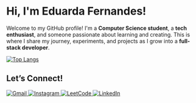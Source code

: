 # Hi, I'm Eduarda Fernandes!

Welcome to my GitHub profile! I'm a **Computer Science student**, a **tech enthusiast**, and someone passionate about learning and creating. This is where I share my journey, experiments, and projects as I grow into a **full-stack developer**.  

[![Top Langs](https://github-readme-stats.vercel.app/api/top-langs/?username=dudafg264&layout=donut&theme=dark)](https://github.com/dudafg264/github-readme-stats)  


## Let’s Connect!  

<a href="mailto:efernandesg@gmail.com">
  <img src="https://img.shields.io/badge/Gmail-D14836?style=for-the-badge&logo=gmail&logoColor=white" alt="Gmail">
</a>  
<a href="https://www.instagram.com/duda_fernandesg">
  <img src="https://img.shields.io/badge/Instagram-E4405F?style=for-the-badge&logo=instagram&logoColor=white" alt="Instagram">
</a>  
<a href="https://leetcode.com/dudafg26">
  <img src="https://img.shields.io/badge/-LeetCode-FFA116?style=for-the-badge&logo=LeetCode&logoColor=black" alt="LeetCode">
</a>  
<a href="https://www.linkedin.com/in/eduarda-fernandes-97210b1ba/">
  <img src="https://img.shields.io/badge/LinkedIn-0077B5?style=for-the-badge&logo=linkedin&logoColor=white" alt="LinkedIn">
</a>  

